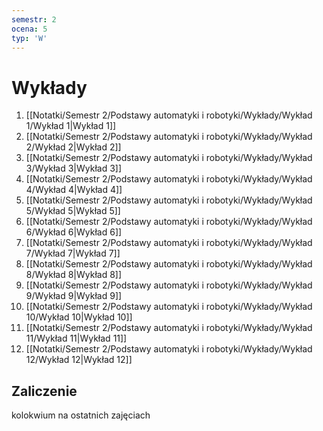 ```yaml
---
semestr: 2
ocena: 5
typ: 'W'
---
```


# Wykłady
1. [[Notatki/Semestr 2/Podstawy automatyki i robotyki/Wykłady/Wykład 1/Wykład 1|Wykład 1]]
2. [[Notatki/Semestr 2/Podstawy automatyki i robotyki/Wykłady/Wykład 2/Wykład 2|Wykład 2]]
3. [[Notatki/Semestr 2/Podstawy automatyki i robotyki/Wykłady/Wykład 3/Wykład 3|Wykład 3]]
4. [[Notatki/Semestr 2/Podstawy automatyki i robotyki/Wykłady/Wykład 4/Wykład 4|Wykład 4]]
5. [[Notatki/Semestr 2/Podstawy automatyki i robotyki/Wykłady/Wykład 5/Wykład 5|Wykład 5]]
6. [[Notatki/Semestr 2/Podstawy automatyki i robotyki/Wykłady/Wykład 6/Wykład 6|Wykład 6]]
7. [[Notatki/Semestr 2/Podstawy automatyki i robotyki/Wykłady/Wykład 7/Wykład 7|Wykład 7]]
8. [[Notatki/Semestr 2/Podstawy automatyki i robotyki/Wykłady/Wykład 8/Wykład 8|Wykład 8]]
9. [[Notatki/Semestr 2/Podstawy automatyki i robotyki/Wykłady/Wykład 9/Wykład 9|Wykład 9]]
10. [[Notatki/Semestr 2/Podstawy automatyki i robotyki/Wykłady/Wykład 10/Wykład 10|Wykład 10]]
11. [[Notatki/Semestr 2/Podstawy automatyki i robotyki/Wykłady/Wykład 11/Wykład 11|Wykład 11]]
12. [[Notatki/Semestr 2/Podstawy automatyki i robotyki/Wykłady/Wykład 12/Wykład 12|Wykład 12]]

## Zaliczenie

kolokwium na ostatnich zajęciach

